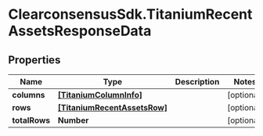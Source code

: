 # ClearconsensusSdk.TitaniumRecentAssetsResponseData

## Properties

Name | Type | Description | Notes
------------ | ------------- | ------------- | -------------
**columns** | [**[TitaniumColumnInfo]**](TitaniumColumnInfo.md) |  | [optional] 
**rows** | [**[TitaniumRecentAssetsRow]**](TitaniumRecentAssetsRow.md) |  | [optional] 
**totalRows** | **Number** |  | [optional] 


